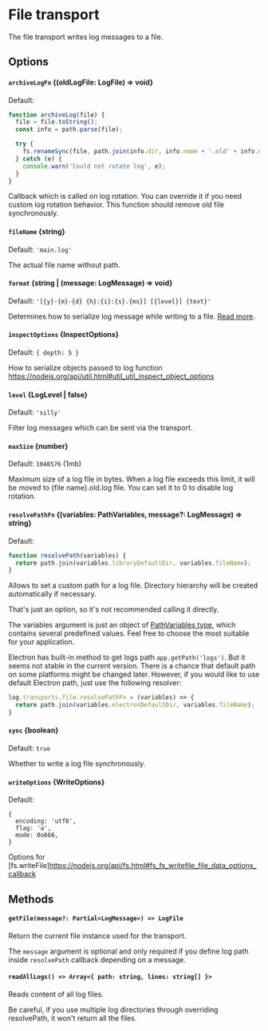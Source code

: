 # File transport

The file transport writes log messages to a file.

## Options

#### `archiveLogFn` {(oldLogFile: LogFile) => void}

Default:

```js
function archiveLog(file) {
  file = file.toString();
  const info = path.parse(file);

  try {
    fs.renameSync(file, path.join(info.dir, info.name + '.old' + info.ext));
  } catch (e) {
    console.warn('Could not rotate log', e);
  }
}
```

Callback which is called on log rotation. You can override it if you need
custom log rotation behavior. This function should remove old file
synchronously.

#### `fileName` {string}

Default: `'main.log'`

The actual file name without path.

#### `format` {string | (message: LogMessage) => void}

Default: `'[{y}-{m}-{d} {h}:{i}:{s}.{ms}] [{level}] {text}'`

Determines how to serialize log message while writing to a file.
[Read more](format.md).

#### `inspectOptions` {InspectOptions}

Default: `{ depth: 5 }`

How to serialize objects passed to log function
https://nodejs.org/api/util.html#util_util_inspect_object_options

#### `level` {LogLevel | false}
  
Default: `'silly'`

Filter log messages which can be sent via the transport.

#### `maxSize` {number}

Default: `1048576` (1mb)

Maximum size of a log file in bytes. When a log file exceeds this limit,
it will be moved to {file name}.old.log file. You can set it to 0 to disable
log rotation.
  
#### `resolvePathFn` {(variables: PathVariables, message?: LogMessage) => string}

Default:
```js
function resolvePath(variables) {
  return path.join(variables.libraryDefaultDir, variables.fileName);
}
```

Allows to set a custom path for a log file. Directory hierarchy will be created
automatically if necessary.

That's just an option, so it's not recommended calling it directly.

The variables argument is just an object of 
[PathVariables type](../../src/index.d.ts#L93), which contains several
predefined values. Feel free to choose the most suitable for your application.
  
Electron has built-in method to get logs path `app.getPath('logs')`. But it
seems not stable in the current version. There is a chance that default path on
some platforms might be changed later. However, if you would like to use default
Electron path, just use the following resolver:

```js
log.transports.file.resolvePathFn = (variables) => {
  return path.join(variables.electronDefaultDir, variables.fileName);
}
```
  
#### `sync` {boolean}
 
Default: `true` 
 
Whether to write a log file synchronously.

#### `writeOptions` {WriteOptions}

Default:

```
{
  encoding: 'utf8',
  flag: 'a',
  mode: 0o666,
}
```

Options for 
[fs.writeFile]https://nodejs.org/api/fs.html#fs_fs_writefile_file_data_options_callback

## Methods

#### `getFile(message?: Partial<LogMessage>) => LogFile`

Return the current file instance used for the transport.

The `message` argument is optional and only required if you define log path
inside `resolvePath` callback depending on a message.

#### `readAllLogs() => Array<{ path: string, lines: string[] }>`

Reads content of all log files.

Be careful, if you use multiple log directories through overriding resolvePath,
it won't return all the files.

<!-- spech-dictionary whether -->
